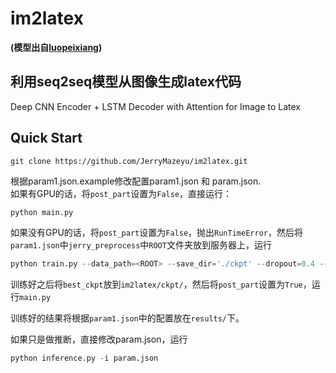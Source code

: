 # im2latex 
**(模型出自[luopeixiang](https://github.com/luopeixiang/im2latex))**
## 利用seq2seq模型从图像生成latex代码
Deep CNN Encoder + LSTM Decoder with Attention for Image to Latex
## Quick Start
```shell
git clone https://github.com/JerryMazeyu/im2latex.git
```
根据param1.json.example修改配置param1.json 和 param.json.   
如果有GPU的话，将`post_part`设置为`False`，直接运行：

```python
python main.py
```

如果没有GPU的话，将`post_part`设置为`False`，抛出`RunTimeError`，然后将`param1.json`中`jerry_preprocess`中`ROOT`文件夹放到服务器上，运行

```python
python train.py --data_path=<ROOT> --save_dir='./ckpt' --dropout=0.4 --batch_size=16 --epoches=<epoch>
```
训练好之后将`best_ckpt`放到`im2latex/ckpt/`，然后将`post_part`设置为`True`，运行`main.py`

训练好的结果将根据`param1.json`中的配置放在`results/`下。

如果只是做推断，直接修改param.json，运行

```python
python inference.py -i param.json
```



